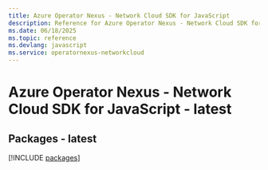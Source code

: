 ```yaml
---
title: Azure Operator Nexus - Network Cloud SDK for JavaScript
description: Reference for Azure Operator Nexus - Network Cloud SDK for JavaScript
ms.date: 06/18/2025
ms.topic: reference
ms.devlang: javascript
ms.service: operatornexus-networkcloud
---
```

# Azure Operator Nexus - Network Cloud SDK for JavaScript - latest
## Packages - latest
[!INCLUDE [packages](operator-nexus---network-cloud-index.md)]